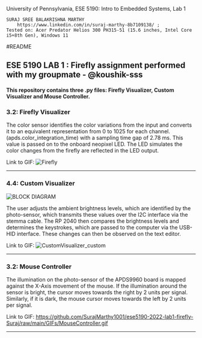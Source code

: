 University of Pennsylvania, ESE 5190: Intro to Embedded Systems, Lab 1

    SURAJ SREE BALAKRISHNA MARTHY
        https://www.linkedin.com/in/suraj-marthy-8b7109138/ ; 
    Tested on: Acer Predator Helios 300 PH315-51 (15.6 inches, Intel Core i5+8th Gen), Windows 11

#README

## ESE 5190 LAB 1 : Firefly assignment performed with my groupmate - @koushik-sss

#### This repository contains three .py files: Firefly Visualizer, Custom Visualizer and Mouse Controller.

### 3.2: Firefly Visualizer

The color sensor identifies the color variations from the input and converts it to an equivalent representation from 0 to 1025 for each channel. (apds.color_integration_time) with a sampling time gap of 2.78 ms. This value is passed on to the onboard neopixel LED. The LED simulates the color changes from the firefly are reflected in the LED output.

Link to GIF:
![Firefly](https://user-images.githubusercontent.com/69215958/192077800-acc86aa7-01ea-45fa-b461-7f2de607d5eb.gif)

----

### 4.4: Custom Visualizer
![BLOCK DIAGRAM](https://user-images.githubusercontent.com/64246696/192074022-b836bd6d-0250-4ef9-8798-abe9d57f3f29.png)

The user adjusts the ambient brightness levels, which are identified by the photo-sensor, which transmits these values over the I2C interface via the stemma cable. The RP 2040 then compares the brightness levels and determines the keystrokes, which are passed to the computer via the USB-HID interface. These changes can then be observed on the text editor.

Link to GIF:
![CustomVisualizer_custom](https://user-images.githubusercontent.com/69215958/192078118-ad4746f4-a94c-42ee-a5e8-c77e7a0bf6cf.gif)

----

### 3.2: Mouse Controller

The illumination on the photo-sensor of the APDS9960 board is mapped against the X-Axis movement of the mouse. If the illumination around the sensor is bright, the cursor moves towards the right by 2 units per signal. Similarly, if it is dark, the mouse cursor moves towards the left by 2 units per signal.

Link to GIF:
https://github.com/SurajMarthy1001/ese5190-2022-lab1-firefly-Suraj/raw/main/GIFs/MouseController.gif

---
